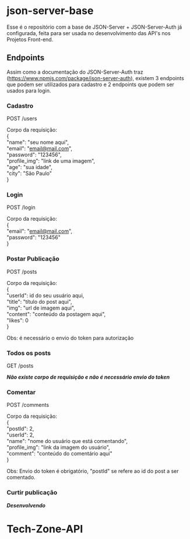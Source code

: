 # json-server-base

Esse é o repositório com a base de JSON-Server + JSON-Server-Auth já configurada, feita para ser usada no desenvolvimento das API's nos Projetos Front-end.

## Endpoints

Assim como a documentação do JSON-Server-Auth traz (https://www.npmjs.com/package/json-server-auth), existem 3 endpoints que podem ser utilizados para cadastro e 2 endpoints que podem ser usados para login.

### Cadastro

POST /users

Corpo da requisição:<br/>
{<br/>
"name": "seu nome aqui",<br/>
"email": "email@mail.com",<br/>
"password": "123456",<br/>
"profile_img": "link de uma imagem",<br/>
"age": "sua idade",<br/>
"city": "São Paulo"<br/>
}<br/>

### Login

POST /login

Corpo da requisição:<br/>
{<br/>
"email": "email@mail.com",<br/>
"password": "123456"<br/>
}<br/>

### Postar Publicação

POST /posts

Corpo da requisição:<br/>
{<br/>
"userId": id do seu usuário aqui,<br/>
"title": "título do post aqui",<br/>
"img": "url de imagem aqui",<br/>
"content": "conteúdo da postagem aqui",<br/>
"likes": 0<br/>
}<br/>

Obs: é necessário o envio do token para autorização

### Todos os posts

GET /posts

**_Não existe corpo de requisição e não é necessário envio do token_**

### Comentar

POST /comments

Corpo da requisição:<br/>
{<br/>
"postId": 2,<br/>
"userId": 2,<br/>
"name": "nome do usuário que está comentando",<br/>
"profile_img": "link da imagem do usuário",<br/>
"comment": "conteúdo do comentário aqui"<br/>
}<br/>

Obs: Envio do token é obrigatório, "postId" se refere ao id do post a ser comentado.

### Curtir publicação

***Desenvolvendo***

# Tech-Zone-API
